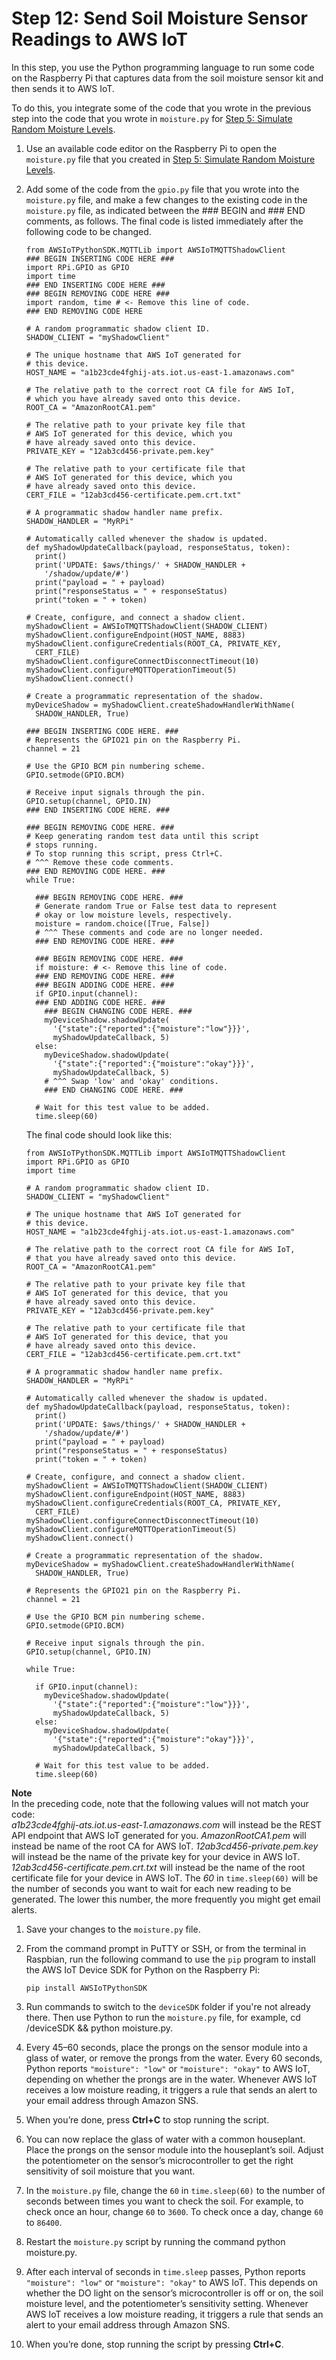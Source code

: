 # Step 12: Send Soil Moisture Sensor Readings to AWS IoT<a name="iot-plant-step12"></a>

In this step, you use the Python programming language to run some code on the Raspberry Pi that captures data from the soil moisture sensor kit and then sends it to AWS IoT\.

To do this, you integrate some of the code that you wrote in the previous step into the code that you wrote in `moisture.py` for [Step 5: Simulate Random Moisture Levels](iot-plant-step5.md)\.

1. Use an available code editor on the Raspberry Pi to open the `moisture.py` file that you created in [Step 5: Simulate Random Moisture Levels](iot-plant-step5.md)\.

1. Add some of the code from the `gpio.py` file that you wrote into the `moisture.py` file, and make a few changes to the existing code in the `moisture.py` file, as indicated between the \#\#\# BEGIN and \#\#\# END comments, as follows\. The final code is listed immediately after the following code to be changed\.

   ```
   from AWSIoTPythonSDK.MQTTLib import AWSIoTMQTTShadowClient
   ### BEGIN INSERTING CODE HERE ###
   import RPi.GPIO as GPIO
   import time
   ### END INSERTING CODE HERE ###
   ### BEGIN REMOVING CODE HERE ###
   import random, time # <- Remove this line of code.
   ### END REMOVING CODE HERE
   
   # A random programmatic shadow client ID.
   SHADOW_CLIENT = "myShadowClient"
   
   # The unique hostname that AWS IoT generated for 
   # this device.
   HOST_NAME = "a1b23cde4fghij-ats.iot.us-east-1.amazonaws.com"
   
   # The relative path to the correct root CA file for AWS IoT, 
   # which you have already saved onto this device.
   ROOT_CA = "AmazonRootCA1.pem"
   
   # The relative path to your private key file that 
   # AWS IoT generated for this device, which you 
   # have already saved onto this device.
   PRIVATE_KEY = "12ab3cd456-private.pem.key"
   
   # The relative path to your certificate file that 
   # AWS IoT generated for this device, which you 
   # have already saved onto this device.
   CERT_FILE = "12ab3cd456-certificate.pem.crt.txt"
   
   # A programmatic shadow handler name prefix.
   SHADOW_HANDLER = "MyRPi"
   
   # Automatically called whenever the shadow is updated.
   def myShadowUpdateCallback(payload, responseStatus, token):
     print()
     print('UPDATE: $aws/things/' + SHADOW_HANDLER + 
       '/shadow/update/#')
     print("payload = " + payload)
     print("responseStatus = " + responseStatus)
     print("token = " + token)
   
   # Create, configure, and connect a shadow client.
   myShadowClient = AWSIoTMQTTShadowClient(SHADOW_CLIENT)
   myShadowClient.configureEndpoint(HOST_NAME, 8883)
   myShadowClient.configureCredentials(ROOT_CA, PRIVATE_KEY,
     CERT_FILE)
   myShadowClient.configureConnectDisconnectTimeout(10)
   myShadowClient.configureMQTTOperationTimeout(5)
   myShadowClient.connect()
   
   # Create a programmatic representation of the shadow.
   myDeviceShadow = myShadowClient.createShadowHandlerWithName(
     SHADOW_HANDLER, True)
   
   ### BEGIN INSERTING CODE HERE. ###
   # Represents the GPIO21 pin on the Raspberry Pi. 
   channel = 21
   
   # Use the GPIO BCM pin numbering scheme.
   GPIO.setmode(GPIO.BCM)
   
   # Receive input signals through the pin.
   GPIO.setup(channel, GPIO.IN)
   ### END INSERTING CODE HERE. ###
   
   ### BEGIN REMOVING CODE HERE. ###
   # Keep generating random test data until this script 
   # stops running.
   # To stop running this script, press Ctrl+C.
   # ^^^ Remove these code comments. 
   ### END REMOVING CODE HERE. ###
   while True:
   
     ### BEGIN REMOVING CODE HERE. ###
     # Generate random True or False test data to represent
     # okay or low moisture levels, respectively.
     moisture = random.choice([True, False])
     # ^^^ These comments and code are no longer needed.
     ### END REMOVING CODE HERE. ###
     
     ### BEGIN REMOVING CODE HERE. ###
     if moisture: # <- Remove this line of code.
     ### END REMOVING CODE HERE. ###
     ### BEGIN ADDING CODE HERE. ###
     if GPIO.input(channel):
     ### END ADDING CODE HERE. ###
       ### BEGIN CHANGING CODE HERE. ###
       myDeviceShadow.shadowUpdate(
         '{"state":{"reported":{"moisture":"low"}}}', 
         myShadowUpdateCallback, 5)
     else:
       myDeviceShadow.shadowUpdate(
         '{"state":{"reported":{"moisture":"okay"}}}', 
         myShadowUpdateCallback, 5)
       # ^^^ Swap 'low' and 'okay' conditions.
       ### END CHANGING CODE HERE. ###
   
     # Wait for this test value to be added.
     time.sleep(60)
   ```

   The final code should look like this: 

   ```
   from AWSIoTPythonSDK.MQTTLib import AWSIoTMQTTShadowClient
   import RPi.GPIO as GPIO
   import time
   
   # A random programmatic shadow client ID.
   SHADOW_CLIENT = "myShadowClient"
   
   # The unique hostname that AWS IoT generated for 
   # this device.
   HOST_NAME = "a1b23cde4fghij-ats.iot.us-east-1.amazonaws.com"
   
   # The relative path to the correct root CA file for AWS IoT, 
   # that you have already saved onto this device.
   ROOT_CA = "AmazonRootCA1.pem"
   
   # The relative path to your private key file that 
   # AWS IoT generated for this device, that you 
   # have already saved onto this device.
   PRIVATE_KEY = "12ab3cd456-private.pem.key"
   
   # The relative path to your certificate file that 
   # AWS IoT generated for this device, that you 
   # have already saved onto this device.
   CERT_FILE = "12ab3cd456-certificate.pem.crt.txt"
   
   # A programmatic shadow handler name prefix.
   SHADOW_HANDLER = "MyRPi"
   
   # Automatically called whenever the shadow is updated.
   def myShadowUpdateCallback(payload, responseStatus, token):
     print()
     print('UPDATE: $aws/things/' + SHADOW_HANDLER + 
       '/shadow/update/#')
     print("payload = " + payload)
     print("responseStatus = " + responseStatus)
     print("token = " + token)
   
   # Create, configure, and connect a shadow client.
   myShadowClient = AWSIoTMQTTShadowClient(SHADOW_CLIENT)
   myShadowClient.configureEndpoint(HOST_NAME, 8883)
   myShadowClient.configureCredentials(ROOT_CA, PRIVATE_KEY,
     CERT_FILE)
   myShadowClient.configureConnectDisconnectTimeout(10)
   myShadowClient.configureMQTTOperationTimeout(5)
   myShadowClient.connect()
   
   # Create a programmatic representation of the shadow.
   myDeviceShadow = myShadowClient.createShadowHandlerWithName(
     SHADOW_HANDLER, True)
   
   # Represents the GPIO21 pin on the Raspberry Pi. 
   channel = 21
   
   # Use the GPIO BCM pin numbering scheme.
   GPIO.setmode(GPIO.BCM)
   
   # Receive input signals through the pin.
   GPIO.setup(channel, GPIO.IN)
   
   while True:
    
     if GPIO.input(channel):
       myDeviceShadow.shadowUpdate(
         '{"state":{"reported":{"moisture":"low"}}}', 
         myShadowUpdateCallback, 5)
     else:
       myDeviceShadow.shadowUpdate(
         '{"state":{"reported":{"moisture":"okay"}}}', 
         myShadowUpdateCallback, 5)
     
     # Wait for this test value to be added.
     time.sleep(60)
   ```
**Note**  
In the preceding code, note that the following values will not match your code:  
*a1b23cde4fghij\-ats\.iot\.us\-east\-1\.amazonaws\.com* will instead be the REST API endpoint that AWS IoT generated for you\. 
*AmazonRootCA1\.pem* will instead be name of the root CA for AWS IoT\.
*12ab3cd456\-private\.pem\.key* will instead be the name of the private key for your device in AWS IoT\.
*12ab3cd456\-certificate\.pem\.crt\.txt* will instead be the name of the root certificate file for your device in AWS IoT\.
The *60* in `time.sleep(60)` will be the number of seconds you want to wait for each new reading to be generated\. The lower this number, the more frequently you might get email alerts\.

1. Save your changes to the `moisture.py` file\.

1. From the command prompt in PuTTY or SSH, or from the terminal in Raspbian, run the following command to use the `pip` program to install the AWS IoT Device SDK for Python on the Raspberry Pi:

   ```
   pip install AWSIoTPythonSDK
   ```

1. Run commands to switch to the `deviceSDK` folder if you're not already there\. Then use Python to run the `moisture.py` file, for example, cd /deviceSDK && python moisture\.py\.

1. Every 45–60 seconds, place the prongs on the sensor module into a glass of water, or remove the prongs from the water\. Every 60 seconds, Python reports `"moisture": "low"` or `"moisture": "okay"` to AWS IoT, depending on whether the prongs are in the water\. Whenever AWS IoT receives a low moisture reading, it triggers a rule that sends an alert to your email address through Amazon SNS\.

1. When you’re done, press **Ctrl\+C** to stop running the script\.

1. You can now replace the glass of water with a common houseplant\. Place the prongs on the sensor module into the houseplant’s soil\. Adjust the potentiometer on the sensor’s microcontroller to get the right sensitivity of soil moisture that you want\.

1. In the `moisture.py` file, change the `60` in `time.sleep(60)` to the number of seconds between times you want to check the soil\. For example, to check once an hour, change `60` to `3600`\. To check once a day, change `60` to `86400`\.

1. Restart the `moisture.py` script by running the command python moisture\.py\.

1. After each interval of seconds in `time.sleep` passes, Python reports `"moisture": "low"` or `"moisture": "okay"` to AWS IoT\. This depends on whether the DO light on the sensor’s microcontroller is off or on, the soil moisture level, and the potentiometer’s sensitivity setting\. Whenever AWS IoT receives a low moisture reading, it triggers a rule that sends an alert to your email address through Amazon SNS\.

1. When you’re done, stop running the script by pressing **Ctrl\+C**\.
